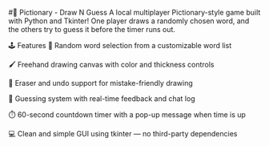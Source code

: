 #🎨 Pictionary - Draw N Guess
A local multiplayer Pictionary-style game built with Python and Tkinter! One player draws a randomly chosen word, and the others try to guess it before the timer runs out.

🕹 Features
🎯 Random word selection from a customizable word list

🖌️ Freehand drawing canvas with color and thickness controls

🧽 Eraser and undo support for mistake-friendly drawing

🧠 Guessing system with real-time feedback and chat log

⏱️ 60-second countdown timer with a pop-up message when time is up

💻 Clean and simple GUI using tkinter — no third-party dependencies

